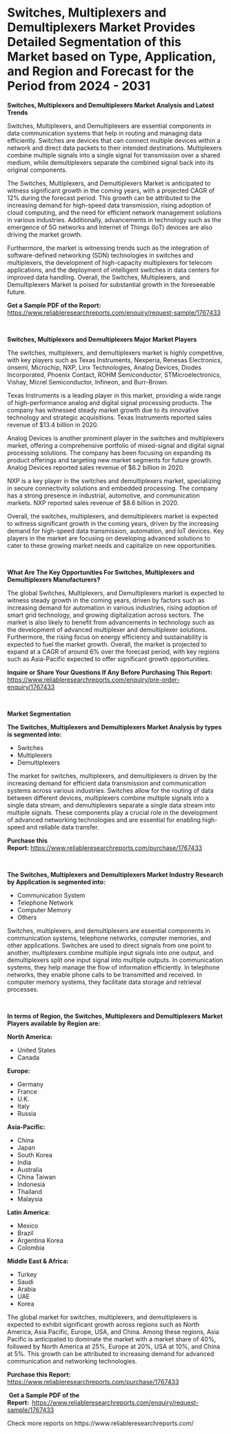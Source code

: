 <p><h1>Switches, Multiplexers and Demultiplexers Market Provides Detailed Segmentation of this Market based on Type, Application, and Region and Forecast for the Period from 2024 - 2031</h1></p><p><strong>Switches, Multiplexers and Demultiplexers Market Analysis and Latest Trends</strong></p>
<p><p>Switches, Multiplexers, and Demultiplexers are essential components in data communication systems that help in routing and managing data efficiently. Switches are devices that can connect multiple devices within a network and direct data packets to their intended destinations. Multiplexers combine multiple signals into a single signal for transmission over a shared medium, while demultiplexers separate the combined signal back into its original components.</p><p>The Switches, Multiplexers, and Demultiplexers Market is anticipated to witness significant growth in the coming years, with a projected CAGR of 12% during the forecast period. This growth can be attributed to the increasing demand for high-speed data transmission, rising adoption of cloud computing, and the need for efficient network management solutions in various industries. Additionally, advancements in technology such as the emergence of 5G networks and Internet of Things (IoT) devices are also driving the market growth.</p><p>Furthermore, the market is witnessing trends such as the integration of software-defined networking (SDN) technologies in switches and multiplexers, the development of high-capacity multiplexers for telecom applications, and the deployment of intelligent switches in data centers for improved data handling. Overall, the Switches, Multiplexers, and Demultiplexers Market is poised for substantial growth in the foreseeable future.</p></p>
<p><strong>Get a Sample PDF of the Report:&nbsp;</strong> <a href="https://www.reliableresearchreports.com/enquiry/request-sample/1767433">https://www.reliableresearchreports.com/enquiry/request-sample/1767433</a></p>
<p>&nbsp;</p>
<p><strong>Switches, Multiplexers and Demultiplexers Major Market Players</strong></p>
<p><p>The switches, multiplexers, and demultiplexers market is highly competitive, with key players such as Texas Instruments, Nexperia, Renesas Electronics, onsemi, Microchip, NXP, Linx Technologies, Analog Devices, Diodes Incorporated, Phoenix Contact, ROHM Semiconductor, STMicroelectronics, Vishay, Micrel Semiconductor, Infineon, and Burr-Brown. </p><p>Texas Instruments is a leading player in this market, providing a wide range of high-performance analog and digital signal processing products. The company has witnessed steady market growth due to its innovative technology and strategic acquisitions. Texas Instruments reported sales revenue of $13.4 billion in 2020.</p><p>Analog Devices is another prominent player in the switches and multiplexers market, offering a comprehensive portfolio of mixed-signal and digital signal processing solutions. The company has been focusing on expanding its product offerings and targeting new market segments for future growth. Analog Devices reported sales revenue of $6.2 billion in 2020.</p><p>NXP is a key player in the switches and demultiplexers market, specializing in secure connectivity solutions and embedded processing. The company has a strong presence in industrial, automotive, and communication markets. NXP reported sales revenue of $8.6 billion in 2020.</p><p>Overall, the switches, multiplexers, and demultiplexers market is expected to witness significant growth in the coming years, driven by the increasing demand for high-speed data transmission, automation, and IoT devices. Key players in the market are focusing on developing advanced solutions to cater to these growing market needs and capitalize on new opportunities.</p></p>
<p>&nbsp;</p>
<p><strong>What Are The Key Opportunities For Switches, Multiplexers and Demultiplexers Manufacturers?</strong></p>
<p><p>The global Switches, Multiplexers, and Demultiplexers market is expected to witness steady growth in the coming years, driven by factors such as increasing demand for automation in various industries, rising adoption of smart grid technology, and growing digitalization across sectors. The market is also likely to benefit from advancements in technology such as the development of advanced multiplexer and demultiplexer solutions. Furthermore, the rising focus on energy efficiency and sustainability is expected to fuel the market growth. Overall, the market is projected to expand at a CAGR of around 6% over the forecast period, with key regions such as Asia-Pacific expected to offer significant growth opportunities.</p></p>
<p><strong>Inquire or Share Your Questions If Any Before Purchasing This Report:</strong> <a href="https://www.reliableresearchreports.com/enquiry/pre-order-enquiry/1767433">https://www.reliableresearchreports.com/enquiry/pre-order-enquiry/1767433</a></p>
<p>&nbsp;</p>
<p><strong>Market Segmentation</strong></p>
<p><strong>The Switches, Multiplexers and Demultiplexers Market Analysis by types is segmented into:</strong></p>
<p><ul><li>Switches</li><li>Multiplexers</li><li>Demultiplexers</li></ul></p>
<p><p>The market for switches, multiplexers, and demultiplexers is driven by the increasing demand for efficient data transmission and communication systems across various industries. Switches allow for the routing of data between different devices, multiplexers combine multiple signals into a single data stream, and demultiplexers separate a single data stream into multiple signals. These components play a crucial role in the development of advanced networking technologies and are essential for enabling high-speed and reliable data transfer.</p></p>
<p><strong>Purchase this Report:&nbsp;</strong><a href="https://www.reliableresearchreports.com/purchase/1767433">https://www.reliableresearchreports.com/purchase/1767433</a></p>
<p>&nbsp;</p>
<p><strong>The Switches, Multiplexers and Demultiplexers Market Industry Research by Application is segmented into:</strong></p>
<p><ul><li>Communication System</li><li>Telephone Network</li><li>Computer Memory</li><li>Others</li></ul></p>
<p><p>Switches, multiplexers, and demultiplexers are essential components in communication systems, telephone networks, computer memories, and other applications. Switches are used to direct signals from one point to another, multiplexers combine multiple input signals into one output, and demultiplexers split one input signal into multiple outputs. In communication systems, they help manage the flow of information efficiently. In telephone networks, they enable phone calls to be transmitted and received. In computer memory systems, they facilitate data storage and retrieval processes.</p></p>
<p>&nbsp;</p>
<p><strong>In terms of Region, the Switches, Multiplexers and Demultiplexers Market Players available by Region are:</strong></p>
<p>
    <p> <strong> North America: </strong>
        <ul>
            <li>United States</li>
            <li>Canada</li>
        </ul>
        </p> 
    <p> <strong> Europe: </strong>
        <ul>
            <li>Germany</li>
            <li>France</li>
            <li>U.K.</li>
            <li>Italy</li>
            <li>Russia</li>
        </ul>
        </p> 
    <p> <strong> Asia-Pacific: </strong>
        <ul>
            <li>China</li>
            <li>Japan</li>
            <li>South Korea</li>
            <li>India</li>
            <li>Australia</li>
            <li>China Taiwan</li>
            <li>Indonesia</li>
            <li>Thailand</li>
            <li>Malaysia</li>
        </ul>
        </p> 
    <p> <strong> Latin America: </strong>
        <ul>
            <li>Mexico</li>
            <li>Brazil</li>
            <li>Argentina Korea</li>
            <li>Colombia</li>
        </ul>
        </p> 
    <p> <strong> Middle East & Africa: </strong>
        <ul>
            <li>Turkey</li>
            <li>Saudi</li>
            <li>Arabia</li>
            <li>UAE</li>
            <li>Korea</li>
        </ul>
    </p>
    </p>
<p><p>The global market for switches, multiplexers, and demultiplexers is expected to exhibit significant growth across regions such as North America, Asia Pacific, Europe, USA, and China. Among these regions, Asia Pacific is anticipated to dominate the market with a market share of 40%, followed by North America at 25%, Europe at 20%, USA at 10%, and China at 5%. This growth can be attributed to increasing demand for advanced communication and networking technologies.</p></p>
<p><strong>Purchase this Report: </strong><a href="https://www.reliableresearchreports.com/purchase/1767433">https://www.reliableresearchreports.com/purchase/1767433</a></p>
<p>&nbsp;<strong>Get a Sample PDF of the Report:&nbsp;&nbsp;</strong><a href="https://www.reliableresearchreports.com/enquiry/request-sample/1767433">https://www.reliableresearchreports.com/enquiry/request-sample/1767433</a></p>
<p><strong></strong></p>
<p>Check more reports on https://www.reliableresearchreports.com/</p>